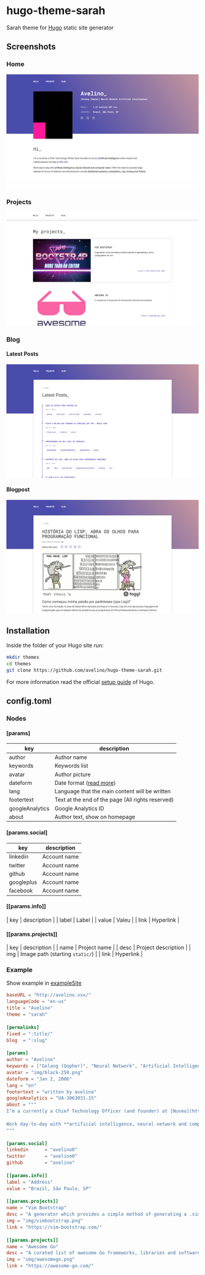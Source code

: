 # hugo-theme-sarah

Sarah theme for [Hugo](https://gohugo.io/) static site generator

## Screenshots

### Home

![Screenshot](images/screenshot.png)

### Projects

![Projects](images/projects.png)

### Blog

#### Latest Posts

![Blog - Latest Posts](images/blog.png)

#### Blogpost

![Blog - Blogpost](images/blogpost.png)

## Installation

Inside the folder of your Hugo site run:

```bash
mkdir themes
cd themes
git clone https://github.com/avelino/hugo-theme-sarah.git
```

For more information read the official [setup guide](https://gohugo.io/getting-started/installing/) of Hugo.

## config.toml

### Nodes

#### [params]

| key | description |
| --- | --- |
| author | Author name |
| keywords | Keywords list |
| avatar | Author picture |
| dateform | Date format ([read more](https://discourse.gohugo.io/t/date-time-format-in-config-toml/5268/2)) |
| lang | Language that the main content will be written |
| footertext | Text at the end of the page (All rights reserved) |
| googleAnalytics | Google Analytics ID |
| about | Author text, show on homepage |

#### [params.social]

| key | description |
| --- | --- |
| linkedin | Account name |
| twitter | Account name |
| github | Account name |
| googleplus | Account name |
| facebook | Account name |

#### [[params.info]]

| key | description |
| label | Label |
| value | Valeu |
| link | Hyperlink |

#### [[params.projects]]

| key | description |
| name | Project name |
| desc | Project description |
| img | Image path (starting `static/`) |
| link | Hyperlink |

### Example

Show example in [exampleSite](https://github.com/avelino/hugo-theme-sarah/blob/master/exampleSite/config.toml)

```toml
baseURL = "http://avelino.xxx/"
languageCode = "en-us"
title = "Avelino"
theme = "sarah"

[permalinks]
fixed = ":title/"
blog  = ":slug"

[params]
author = "Avelino"
keywords = ["Golang (Gopher)", "Neural Network", "Artificial Intelligence"]
avatar = "img/black-250.png"
dateform = "Jan 2, 2006"
lang = "en"
footertext = "written by avelino"
googleAnalytics = "UA-3063031-15"
about = """
I’m a currently a Chief Technology Officer (and founder) at [Nuveo](https://nuveo.ai/) (**Artificial Intelligence** within reach) and mathematician formed at [IME-USP](https://www.ime.usp.br/).

Work day-to-day with **artificial intelligence, neural network and computer vision**. With the need to process large dataset its focus of research and development include **distributed systems, competition, Lisp, Golang and Python**.
"""

[params.social]
linkedin      = "avelino0"
twitter       = "avelino0"
github        = "avelino"

[[params.info]]
label = "Address"
value = "Brazil, São Paulo, SP"

[[params.projects]]
name = "Vim Bootstrap"
desc = "A generator which provides a simple method of generating a .vimrc configuration for vim"
img = "img/vimbootstrap.png"
link = "https://vim-bootstrap.com/"

[[params.projects]]
name = "Awesome Go"
desc = "A curated list of awesome Go frameworks, libraries and software"
img = "img/awesomego.png"
link = "https://awesome-go.com/"
```
